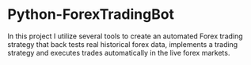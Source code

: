 # Python-ForexTradingBot

In this project I utilize several tools to create an automated Forex trading strategy that back tests real historical forex data, implements a trading strategy and executes trades automatically in the live forex markets.
